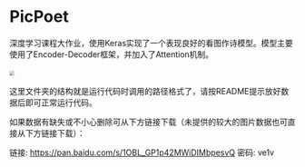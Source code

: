 # PicPoet

深度学习课程大作业，使用Keras实现了一个表现良好的看图作诗模型。模型主要使用了Encoder-Decoder框架，并加入了Attention机制。

<img src="https://tva1.sinaimg.cn/large/008eGmZEgy1gnom03vektj30sa0ra4ga.jpg" style="zoom:50%" />

<img src="https://tva1.sinaimg.cn/large/008eGmZEgy1gnom05cmjnj30u60qu1kx.jpg" style="zoom:1%;" />

这里文件夹的结构就是运行代码时调用的路径格式了，请按README提示放好数据后即可正常运行代码。

如果数据有缺失或不小心删除可从下方链接下载（未提供的较大的图片数据也可直接从下方链接下载）：

链接: https://pan.baidu.com/s/1OBL_GP1p42MWiDIMbpesvQ  密码: ve1v
